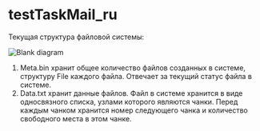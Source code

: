 # testTaskMail_ru
Текущая структура файловой системы: 

![Blank diagram](https://user-images.githubusercontent.com/77728314/130373894-00005e74-4cc2-4f19-b504-7adeb98954a4.png)

1) Meta.bin хранит общее количество файлов созданных в системе, структуру File каждого файла. Отвечает за текущий статус файла в системе.
2) Data.txt хранит данные файлов. Файл в системе хранится в виде односвязного списка, узлами которого являются чанки. Перед каждым чанком хранится номер следующего чанка и количество свободного места в этом чанке.

